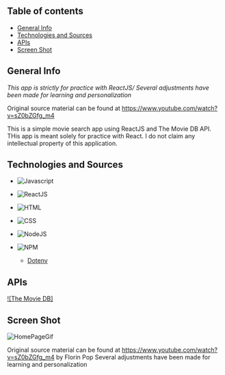 ## Table of contents
* [General Info](#general-info)
* [Technologies and Sources](#technologies-and-sources)
* [APIs](#apis)
* [Screen Shot](#Screen-Shot)

## General Info
*This app is strictly for practice with ReactJS/ Several adjustments have been made for learning and personalization* 

Original source material can be found at https://www.youtube.com/watch?v=sZ0bZGfg_m4

This is a simple movie search app using ReactJS and The Movie DB API. THis app is meant solely for practice with React. I do not claim any intellectual property of this application.

## Technologies and Sources
* ![Javascript](https://img.shields.io/badge/JavaScript-323330?style=for-the-badge&logo=javascript&logoColor=F7DF1E)

* ![ReactJS](https://img.shields.io/badge/React-20232A?style=for-the-badge&logo=react&logoColor=61DAFB)

* ![HTML](https://img.shields.io/badge/HTML-239120?style=for-the-badge&logo=html5&logoColor=white)

* ![CSS](https://img.shields.io/badge/CSS-239120?&style=for-the-badge&logo=css3&logoColor=white)

* ![NodeJS](https://img.shields.io/badge/Node.js-43853D?style=for-the-badge&logo=node.js&logoColor=white)

* ![NPM](https://img.shields.io/badge/npm-CB3837?style=for-the-badge&logo=npm&logoColor=white)
    * [Dotenv](https://www.npmjs.com/package/dotenv)


## APIs
[![The Movie DB]](https://www.themoviedb.org/)


## Screen Shot
![HomePageGif](./public/react-movie-app.png)


Original source material can be found at https://www.youtube.com/watch?v=sZ0bZGfg_m4 by Florin Pop
Several adjustments have been made for learning and personalization


